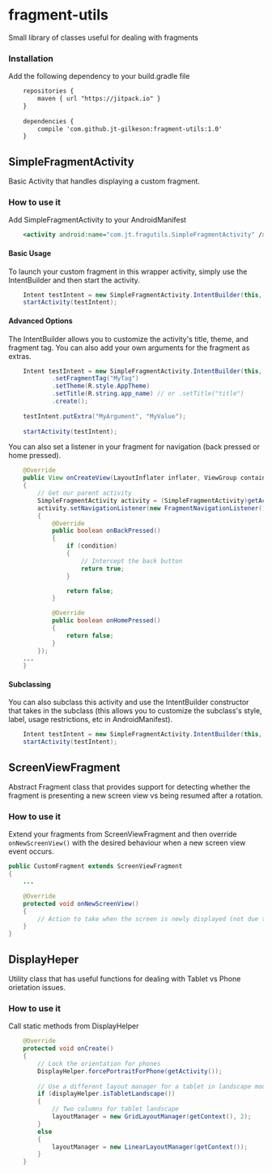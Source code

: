 # fragment-utils
Small library of classes useful for dealing with fragments

### Installation
Add the following dependency to your build.gradle file
```xml
	repositories {
		maven { url "https://jitpack.io" }
	}
	
	dependencies {
		compile 'com.github.jt-gilkeson:fragment-utils:1.0'
	}
```

## SimpleFragmentActivity
Basic Activity that handles displaying a custom fragment.

### How to use it

Add SimpleFragmentActivity to your AndroidManifest
```xml
	<activity android:name="com.jt.fragutils.SimpleFragmentActivity" />
```

#### Basic Usage
To launch your custom fragment in this wrapper activity, simply use the IntentBuilder and then start the activity.

```java
	Intent testIntent = new SimpleFragmentActivity.IntentBuilder(this, Fragment.class).create();
	startActivity(testIntent);
```

#### Advanced Options
The IntentBuilder allows you to customize the activity's title, theme, and fragment tag.  You can also add your own arguments for the fragment as extras.

```java
	Intent testIntent = new SimpleFragmentActivity.IntentBuilder(this, Fragment.class)
			.setFragmentTag("MyTag")
			.setTheme(R.style.AppTheme)
			.setTitle(R.string.app_name) // or .setTitle("title")
			.create();
	
	testIntent.putExtra("MyArgument", "MyValue");
	
	startActivity(testIntent);
```

You can also set a listener in your fragment for navigation (back pressed or home pressed).

```java
	@Override
	public View onCreateView(LayoutInflater inflater, ViewGroup container, Bundle savedInstanceState)
	{
		// Get our parent activity
		SimpleFragmentActivity activity = (SimpleFragmentActivity)getActivity();
		activity.setNavigationListener(new FragmentNavigationListener()
		{
			@Override
			public boolean onBackPressed()
			{
				if (condition)
				{
					// Intercept the back button
					return true;
				}

				return false;
			}

			@Override
			public boolean onHomePressed()
			{
				return false;
			}
		});
	...
	}
```


#### Subclassing
You can also subclass this activity and use the IntentBuilder constructor that takes in the subclass (this allows you to customize the subclass's style, label, usage restrictions, etc in AndroidManifest).

```java
	Intent testIntent = new SimpleFragmentActivity.IntentBuilder(this, MySimpleFragmentActivity.class, Fragment.class).create();
	startActivity(testIntent);
```

## ScreenViewFragment
Abstract Fragment class that provides support for detecting whether the fragment is presenting a new screen view vs being resumed after a rotation.

### How to use it
Extend your fragments from ScreenViewFragment and then override `onNewScreenView()` with the desired behaviour when a new screen view event occurs.

```java
public CustomFragment extends ScreenViewFragment
{
	...

	@Override
	protected void onNewScreenView()
	{
		// Action to take when the screen is newly displayed (not due to rotation)
	}
}
```

## DisplayHeper
Utility class that has useful functions for dealing with Tablet vs Phone orietation issues.

### How to use it
Call static methods from DisplayHelper

```java
	@Override
	protected void onCreate()
	{
		// Lock the orientation for phones
		DisplayHelper.forcePortraitForPhone(getActivity());
		
		// Use a different layout manager for a tablet in landscape mode vs any device in portrait mode
		if (displayHelper.isTabletLandscape())
		{
			// Two columns for tablet landscape
			layoutManager = new GridLayoutManager(getContext(), 2);
		}
		else
		{
			layoutManager = new LinearLayoutManager(getContext());
		}
	}
```
